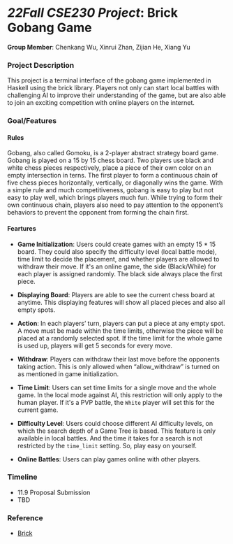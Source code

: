 # *22Fall CSE230 Project*: Brick Gobang Game

**Group Member**: Chenkang Wu, Xinrui Zhan, Zijian He, Xiang Yu

### Project Description

This project is a terminal interface of the gobang game implemented in Haskell using the brick library. Players not only can start local battles with challenging AI to improve their understanding of the game, but are also able to join an exciting competition with online players on the internet.

### Goal/Features

#### Rules

Gobang, also called Gomoku, is a 2-player abstract strategy board game. Gobang is played on a 15 by 15 chess board. Two players use black and white chess pieces respectively, place a piece of their own color on an empty intersection in terns. The first player to form a continuous chain of five chess pieces horizontally, vertically, or diagonally wins the game.
With a simple rule and much competitiveness, gobang is easy to play but not easy to play well, which brings players much fun. While trying to form their own continuous chain, players also need to pay attention to the opponent’s behaviors to prevent the opponent from forming the chain first.


#### Feartures

- **Game Initialization**: Users could create games with an empty 15 * 15 board. They could also specify the difficulty level (local battle mode), time limit to decide the placement, and whether players are allowed to withdraw their move. If it's an online game, the side (Black/While) for each player is assigned randomly. The black side always place the first piece.

- **Displaying Board**: Players are able to see the current chess board at anytime. This displaying features will show all placed pieces and also all empty spots. 

- **Action**: In each players’ turn, players can put a piece at any empty spot. A move must be made within the time limits, otherwise the piece will be placed at a randomly selected spot. If the time limit for the whole game is used up, players will get 5 seconds for every move.

- **Withdraw**: Players can withdraw their last move before the opponents taking action. This is only allowed when “allow_withdraw” is turned on as mentioned in game initialization.

- **Time Limit**: Users can set time limits for a single move and the whole game. In the local mode against AI, this restriction will only apply to the human player. If it's a PVP battle, the `White` player will set this for the current game. 

- **Difficulty Level**:  Users could choose different AI difficulty levels, on which the search depth of a Game Tree is based. This feature is only available in local battles. And the time it takes for a search is not restricted by the `time_limit` setting. So, play easy on yourself.

- **Online Battles**: Users can play games online with other players.


### Timeline

- 11.9 Proposal Submission
- TBD

### Reference

- [Brick](https://github.com/jtdaugherty/brick)

